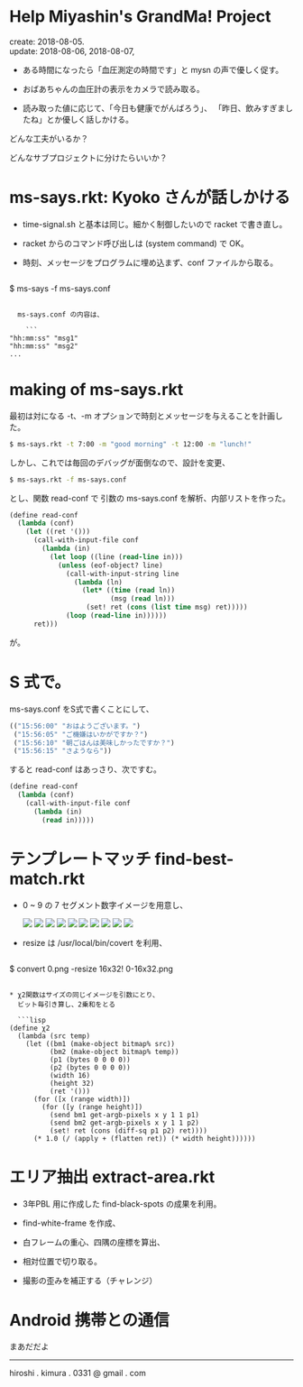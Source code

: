# Help Miyashin's GrandMa! Project

create: 2018-08-05.<br>
update: 2018-08-06, 2018-08-07,

* ある時間になったら「血圧測定の時間です」と mysn の声で優しく促す。

* おばあちゃんの血圧計の表示をカメラで読み取る。

* 読み取った値に応じて、「今日も健康でがんばろう」、
「昨日、飲みすぎましたね」とか優しく話しかける。

どんな工夫がいるか？

どんなサブプロジェクトに分けたらいいか？

# ms-says.rkt: Kyoko さんが話しかける

* time-signal.sh と基本は同じ。細かく制御したいので racket で書き直し。

* racket からのコマンド呼び出しは (system command) で OK。

* 時刻、メッセージをプログラムに埋め込まず、conf ファイルから取る。

    ```sh
$ ms-says -f ms-says.conf
```

  ms-says.conf の内容は、

    ```
"hh:mm:ss" "msg1"
"hh:mm:ss" "msg2"
...
```

# making of ms-says.rkt

最初は対になる -t、-m オプションで時刻とメッセージを与えることを計画した。

```sh
$ ms-says.rkt -t 7:00 -m "good morning" -t 12:00 -m "lunch!"
```

しかし、これでは毎回のデバッグが面倒なので、設計を変更、
```sh
$ ms-says.rkt -f ms-says.conf
```

とし、関数 read-conf で 引数の ms-says.conf を解析、内部リストを作った。
```lisp
(define read-conf
  (lambda (conf)
    (let ((ret '()))
      (call-with-input-file conf
        (lambda (in)
          (let loop ((line (read-line in)))
            (unless (eof-object? line)
              (call-with-input-string line
                (lambda (ln)
                  (let* ((time (read ln))
                         (msg (read ln)))
                   (set! ret (cons (list time msg) ret)))))
              (loop (read-line in))))))
      ret)))
```

が。

# S 式で。

ms-says.conf をS式で書くことにして、

```lisp
(("15:56:00" "おはようございます。")
 ("15:56:05" "ご機嫌はいかがですか？")
 ("15:56:10" "朝ごはんは美味しかったですか？")
 ("15:56:15" "さようなら"))
```

すると read-conf はあっさり、次ですむ。

```lisp
(define read-conf
  (lambda (conf)
    (call-with-input-file conf
      (lambda (in)
        (read in)))))
```

# テンプレートマッチ find-best-match.rkt

* 0 ~ 9 の 7 セグメント数字イメージを用意し、

  ![](templates/0-16x32.png)
  ![](templates/1-16x32.png)
  ![](templates/2-16x32.png)
  ![](templates/3-16x32.png)
  ![](templates/4-16x32.png)
  ![](templates/5-16x32.png)
  ![](templates/6-16x32.png)
  ![](templates/7-16x32.png)
  ![](templates/8-16x32.png)
  ![](templates/9-16x32.png)

* resize は /usr/local/bin/covert を利用、

  ```sh
$ convert 0.png -resize 16x32! 0-16x32.png
```

* χ2関数はサイズの同じイメージを引数にとり、
  ビット毎引き算し、2乗和をとる

  ```lisp
(define χ2
  (lambda (src temp)
    (let ((bm1 (make-object bitmap% src))
          (bm2 (make-object bitmap% temp))
          (p1 (bytes 0 0 0 0))
          (p2 (bytes 0 0 0 0))
          (width 16)
          (height 32)
          (ret '()))
      (for ([x (range width)])
        (for ([y (range height)])
          (send bm1 get-argb-pixels x y 1 1 p1)
          (send bm2 get-argb-pixels x y 1 1 p2)
          (set! ret (cons (diff-sq p1 p2) ret))))
      (* 1.0 (/ (apply + (flatten ret)) (* width height))))))
```

# エリア抽出 extract-area.rkt

* 3年PBL 用に作成した find-black-spots の成果を利用。

* find-white-frame を作成、

* 白フレームの重心、四隅の座標を算出、

* 相対位置で切り取る。

* 撮影の歪みを補正する（チャレンジ）


# Android 携帯との通信

まあだだよ


---
hiroshi . kimura . 0331 @ gmail . com
